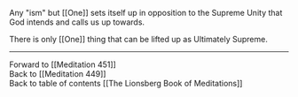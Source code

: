 Any "ism" but [[One]] sets itself up in opposition to the Supreme Unity that God intends and calls us up towards. 

There is only [[One]] thing that can be lifted up as Ultimately Supreme.

___

Forward to [[Meditation 451]]  
Back to [[Meditation 449]]  
Back to table of contents [[The Lionsberg Book of Meditations]]  